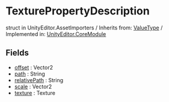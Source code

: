 # TexturePropertyDescription
struct in UnityEditor.AssetImporters
 / Inherits from: <a href="https://docs.unity3d.com/6000.1/Documentation/ScriptReference/ValueType.html">ValueType</a> / Implemented in: <a href="https://docs.unity3d.com/6000.1/Documentation/ScriptReference/UnityEditor.CoreModule.html">UnityEditor.CoreModule</a>

## Fields
- <a href="https://docs.unity3d.com/6000.1/Documentation/ScriptReference/TexturePropertyDescription-offset.html">offset</a> : Vector2
- <a href="https://docs.unity3d.com/6000.1/Documentation/ScriptReference/TexturePropertyDescription-path.html">path</a> : String
- <a href="https://docs.unity3d.com/6000.1/Documentation/ScriptReference/TexturePropertyDescription-relativePath.html">relativePath</a> : String
- <a href="https://docs.unity3d.com/6000.1/Documentation/ScriptReference/TexturePropertyDescription-scale.html">scale</a> : Vector2
- <a href="https://docs.unity3d.com/6000.1/Documentation/ScriptReference/TexturePropertyDescription-texture.html">texture</a> : Texture
